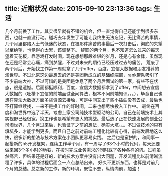 title: 近期状况
date: 2015-09-10 23:13:36
tags: 生活
---
几个月前换了工作。其实很早就有不错的机会，但一直觉得自己还能学到很多东西，也就一直没行动。碰巧去年发生了可能让我终生无法忘记，无比痛苦的事情，几个月里都陷入士气低迷的状态，在被那件痛苦的事最后一次打击后，彻底的失望以至绝望，也觉得心太累，该调整下。
辞职的两个月，也不知道怎么过来的每天望着天花板，靠游戏打发时间。现在想想那段难堪的岁月，还是心有余悸，虽然现在还是经常会心痛，痛到梦醒，不过对未来的期待已经压过过去的痛苦。
荒废了两个月后，开始找工作第一周就拿了几个offer，百度，宜信大数据和朋友推荐的淘世界。不过北京这边最想去的还是美团新成立的基础终端部，rank带队吸引了不少前端大神，不过可惜的是美团是休息了两个月后面试的第一家，有些不在状态，很是遗憾。后面都挺顺利，百度，宜信大数据都拿到了offer，中间想去宜信大数据的（吐槽下宜信的前端面试全问算法，根本不问前端知识。。。），毕竟自己也想在算法大数据方面多些资源去接触，可是中间又出了些小插曲没有去成，最后也不打算继续找，一来不是换工作的好时间，二来也想尽快投入工作中。
最终在百度和淘世界中选了半天，考虑上家公司纯技术型驱动的公司，自己在前端技术上其实视野已经很宽，换工作也是希望有更大的挑战。最后选了正在快速发展的创业公司淘世界，几个月过来后，也验证了之前的想法，确实大坑。。。不过做技术的只有填坑多，才能学到更多，而且自己之前对前端工程化比较有心得，前端发展地这么快，很多新的想法与技术方案在小团队更容易实践。
之后也是蛮拼的，和同事一起搭新的h5开发框架，连续工作半个月，有一周写了63个小时的代码，每天还要做来回3个多小时的地铁，在按时完成业务需求的同时踩了各种各样的坑。过程虽然痛苦，但结果还是好的，新的技术方案并没有出大问题，开发流程比以前清晰流程了许多，具体的过程后面会一点点总结出来。
好久不更新东西，也算是对前几个月的总结。总之新的工作，新的环境，既往不恋，纵情向前，加油！